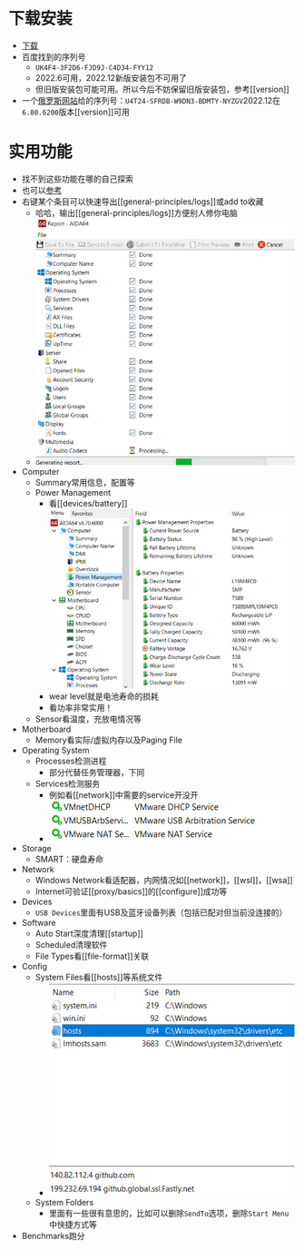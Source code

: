 # 下载安装
- [下载](https://www.aida64.com/downloads)
- 百度找到的序列号
  - `UK4F4-3F2D6-FJD9J-C4D34-FYY12`
  - 2022.6可用，2022.12新版安装包不可用了
  - 但旧版安装包可能可用。所以今后不妨保留旧版安装包，参考[[version]]
- 一个[俄罗斯网站](https://keypro2.ru/aida64-extreme-edition-keys/)给的序列号：`U4T24-SFRDB-W9DN3-BDMTY-NYZGV`2022.12在`6.80.6200`版本[[version]]可用
# 实用功能
- 找不到这些功能在哪的自己探索
- 也可以[参考](https://zhuanlan.zhihu.com/p/349488218)
- 右键某个条目可以快速导出[[general-principles/logs]]或add to收藏
  - 哈哈，输出[[general-principles/logs]]方便别人修你电脑
  - ![](report.png)
- Computer
  - Summary常用信息，配置等
  - Power Management
    - 看[[devices/battery]]![](battery.png)
    - wear level就是电池寿命的损耗
    - 看功率非常实用！
  - Sensor看温度，充放电情况等
- Motherboard
  - Memory看实际/虚拟内存以及Paging File
- Operating System
  - Processes检测进程
    - 部分代替任务管理器，下同
  - Services检测服务
    - 例如看[[network]]中需要的service开没开
    - ![](vmware-services.png)
- Storage
  - SMART：硬盘寿命
- Network
  - Windows Network看适配器，内网情况如[[network]]，[[wsl]]，[[wsa]]
  - Internet可验证[[proxy/basics]]的[[configure]]成功等
- Devices
  - `USB Devices`里面有USB及蓝牙设备列表（包括已配对但当前没连接的）
- Software
  - Auto Start深度清理[[startup]]
  - Scheduled清理软件
  - File Types看[[file-format]]关联
- Config
  - System Files看[[hosts]]等系统文件
    - ![](hosts.png)
  - System Folders
    - 里面有一些很有意思的，比如可以删除`SendTo`选项，删除`Start Menu`中快捷方式等
- Benchmarks跑分